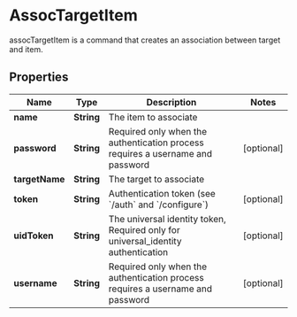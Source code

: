 

# AssocTargetItem

assocTargetItem is a command that creates an association between target and item.
## Properties

Name | Type | Description | Notes
------------ | ------------- | ------------- | -------------
**name** | **String** | The item to associate | 
**password** | **String** | Required only when the authentication process requires a username and password |  [optional]
**targetName** | **String** | The target to associate | 
**token** | **String** | Authentication token (see &#x60;/auth&#x60; and &#x60;/configure&#x60;) |  [optional]
**uidToken** | **String** | The universal identity token, Required only for universal_identity authentication |  [optional]
**username** | **String** | Required only when the authentication process requires a username and password |  [optional]




